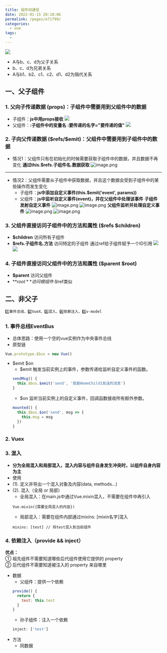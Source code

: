 ```yaml
---
title: 组件间通信
date: 2022-01-15 20:18:06
permalink: /pages/e71f99/
categories:
  - vue
tags:
  - 
---
```


![](https://p1-juejin.byteimg.com/tos-cn-i-k3u1fbpfcp/51fcb4def8724a6baa4fb952b4c8c8c7~tplv-k3u1fbpfcp-watermark.image)
- A与b、c、d为父子关系
- b、c、d为兄弟关系
- A与b1、b2、c1、c2、d1、d2为隔代关系
## 一、父子组件
### 1. 父向子传递数据  (props)：子组件中需要用到父组件中的数据
- 子组件：**js中用props接收**
![](https://p6-juejin.byteimg.com/tos-cn-i-k3u1fbpfcp/880ff8e99efa4137b3df4853405ef574~tplv-k3u1fbpfcp-watermark.image)
- 父组件：**:子组件中的变量名**
**:要传递的名字="要传递的值"**
![](https://p9-juejin.byteimg.com/tos-cn-i-k3u1fbpfcp/d6858375983d4c79903cc2ec374d8471~tplv-k3u1fbpfcp-watermark.image)
### 2. 子向父传递数据  (\$refs/$emit)：父组件中需要用到子组件中的数据
- 情况1：父组件只有在初始化的时候需要获取子组件中的数据，并且数据不再变化
**通过this.$refs.子组件名.数据获取**
![image.png](https://p1-juejin.byteimg.com/tos-cn-i-k3u1fbpfcp/6282e672136c49c0a109e7f72cc3addd~tplv-k3u1fbpfcp-watermark.image?)
****
- 情况2：父组件需要从子组件中获取数据，并且这个数据会受到子组件中的某些操作而发生变化
  - 子组件：**js中添加自定义事件(this.$emit('event', params))**
  - 父组件：**js中监听自定义事件(event)，并在父组件中处理该事件**
**子组件发射自定义事件**
![image.png](https://p3-juejin.byteimg.com/tos-cn-i-k3u1fbpfcp/b6a507b122bf431f877854e5858b280d~tplv-k3u1fbpfcp-watermark.image?)
![image.png](https://p1-juejin.byteimg.com/tos-cn-i-k3u1fbpfcp/ec44f3fb9f234a6589f80e5a6e2d8ded~tplv-k3u1fbpfcp-watermark.image?)
**父组件监听并处理自定义事件**
![image.png](https://p1-juejin.byteimg.com/tos-cn-i-k3u1fbpfcp/f6a858b618224cd5b2ffa7151373a086~tplv-k3u1fbpfcp-watermark.image?)
![image.png](https://p1-juejin.byteimg.com/tos-cn-i-k3u1fbpfcp/bcbc6df0937a4f7e810ea4791df3916b~tplv-k3u1fbpfcp-watermark.image?)
### 3. 父组件直接访问子组件中的方法和属性  (\$refs $children)
- **$children**  访问所有子组件
- **$refs.子组件名.方法**  访问特定的子组件  通过ref给子组件赋予一个ID引用
![](https://p3-juejin.byteimg.com/tos-cn-i-k3u1fbpfcp/b3fb6a1f113042428b9f377b12f13f90~tplv-k3u1fbpfcp-watermark.image)
![](https://p6-juejin.byteimg.com/tos-cn-i-k3u1fbpfcp/6462f5972e9f41fc9fe13b62e33a37cc~tplv-k3u1fbpfcp-watermark.image)
### 4. 子组件直接访问父组件中的方法和属性  (\$parent $root)
- **$parent**  访问父组件
- **$root**  访问根组件
与$ref类似
## 二、非父子
`1️⃣事件总线、2️⃣VueX、3️⃣混入、4️⃣依赖注入、5️⃣v-model`
### 1. 事件总线EventBus
- 总体思路：使用一个空的vue实例作为中央事件总线
- 原型链
```JavaScript
Vue.prototype.$bus = new Vue()
```
- \$emit $on
	- $emit  触发当前实例上的事件，参数传递给监听自定义事件的函数。
  ```JavaScript
  sendMsg() {
    this.$bus.$emit('send', '我是HomeChild1发送的消息')
  }
  ```
  - $on  监听当前实例上的自定义事件，回调函数接收所有额外参数。
  ```JavaScript
  mounted() {
    this.$bus.$on('send', msg => {
      this.msg = msg
    })
  }
  ```
### 2. Vuex
<!-- TODO -->
### 3. 混入
- **分为全局混入和局部混入，混入内容与组件自身发生冲突时，以组件自身内容为主**
- 使用
- (1). 定义并导出一个混入对象及内容(data, methods...)
- (2). 混入（全局 or 局部）
  - 全局混入：在main.js中通过Vue.mixin混入，不需要在组件中再引入
  ```
  Vue.mixin({需要全局混入的内容})
  ```
  - 局部混入：需要在组件内部通过mixins: [mixin名字]混入
  ```
  mixins: [test] // 将test混入到当前组件
  ```
### 4. 依赖注入（provide && inject）
**优点：**   
① 祖先组件不需要知道哪些后代组件使用它提供的 property  
② 后代组件不需要知道被注入的 property 来自哪里  
- 数据
  - 父组件：提供一个依赖
  ```JavaScript
  provide() {
    return {
      test: this.test
    }
  }
  ```
  - 孙子组件：注入一个依赖
  ```JavaScript
  inject: ['test']
  ```
- 方法
  - 同数据
